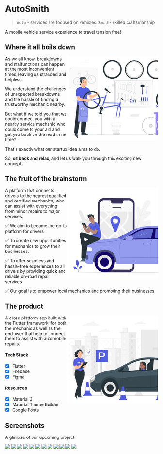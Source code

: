 # AutoSmith
> `Auto` - services are focused on vehicles. 
`Smith`- skilled craftsmanship

A mobile vehicle service experience to travel tension free!

## Where it all boils down
<img align="right" width="300" src="https://raw.githubusercontent.com/ManasMalla/autosmith/main/assets/bike-workshop.svg" alt="An automobile repair mechanic working with a repair"/>

As we all know, breakdowns and malfunctions can happen at the most inconvenient times, leaving us stranded and helpless. 

We understand the challenges of unexpected breakdowns and the hassle of finding a trustworthy mechanic nearby. 

But what if we told you that we could connect you with a nearby service mechanic who could come to your aid and get you back on the road in no time? 

That's exactly what our startup idea aims to do. 

So, **sit back and relax**, and let us walk you through this exciting new concept.

## The fruit of the brainstorm


<img align="right" width="300" src="https://raw.githubusercontent.com/ManasMalla/autosmith/main/assets/mobile-driving-solution.svg" alt="A person travelling tension free"/>

A platform that connects drivers to the nearest qualified and certified mechanics, who can assist with everything from minor repairs to major services.

✅  We aim to become the go-to platform for drivers

✅  To create new opportunities for mechanics to grow their businesses.

✅  To offer seamless and hassle-free experiences to all drivers by providing quick and reliable on-road repair services

✅  Our goal is to empower local mechanics and promoting their businesses

## The product

<img align="right" width="300" src="https://raw.githubusercontent.com/ManasMalla/autosmith/main/assets/driving-school.svg" alt="A person travelling tension free"/>

A cross platform app built with the Flutter framework, for both the mechanic as well as the end-user that help to connect them to assist with automobile repairs.

#### Tech Stack

 - [x] Flutter
 - [x] Firebase
 - [x] Figma
#### Resources
 - [x] Material 3
 - [x] Material Theme Builder
 - [x] Google Fonts

## Screenshots

A glimpse of our upcoming project

<img width="200" src="https://github.com/ManasMalla/autosmith/assets/38750492/fda4a3a7-0093-4756-99a7-d818a90f6698"/>
<img width="200" src="https://github.com/ManasMalla/autosmith/assets/38750492/9e39a402-d6c7-483d-ae11-03427d4c38e7"/>
<img width="200" src="https://github.com/ManasMalla/autosmith/assets/38750492/128ac0ca-1528-4415-9882-3d10e6356093"/>
<img width="200" src="https://github.com/ManasMalla/autosmith/assets/38750492/6eb46116-c6ad-4572-b13d-c1f26e028577"/>

<img width="200" src="https://github.com/ManasMalla/autosmith/assets/38750492/dbedf90b-6954-4521-9c18-f5fc485e9cee"/>
<img width="200" src="https://github.com/ManasMalla/autosmith/assets/38750492/a0f46f28-4b16-4b7c-adca-b348c5f70c34"/>
<img width="200" src="https://github.com/ManasMalla/autosmith/assets/38750492/6cc6568f-965d-48d3-83d3-9d26990de771"/>
<img width="200" src="https://github.com/ManasMalla/autosmith/assets/38750492/08aed9c8-abab-45fb-abbd-a6080b27ee31"/>

<img width="200" src="https://github.com/ManasMalla/autosmith/assets/38750492/4e80199f-4404-434f-a4e5-fd6ac0592d8c"/>
<img width="200" src="https://github.com/ManasMalla/autosmith/assets/38750492/425c0242-68f6-45f5-8544-e3de3de3e4ec"/>
<img width="200" src="https://github.com/ManasMalla/autosmith/assets/38750492/54a22985-a5d9-4c38-91e8-2724ec7df480"/>
<img width="200" src="https://github.com/ManasMalla/autosmith/assets/38750492/f130b5c3-7ed8-418b-8cd5-1cdb603301a1"/>
